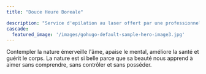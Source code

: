 ```yaml
---
title: "Douce Heure Boreale"

description: "Service d'epilation au laser offert par une professionnelle de la santé avec des connaissances médicales avancées, approuvée par le conseil des services de soins personnels et expérimentée depuis plusieurs années."
cascade:
  featured_image: '/images/gohugo-default-sample-hero-image3.jpg'
---
```

Contempler la nature émerveille l'âme, apaise le mental, améliore la santé et guérit le corps. La nature est si belle parce que sa beauté nous apprend à aimer sans comprendre, sans contrôler et sans posséder.
